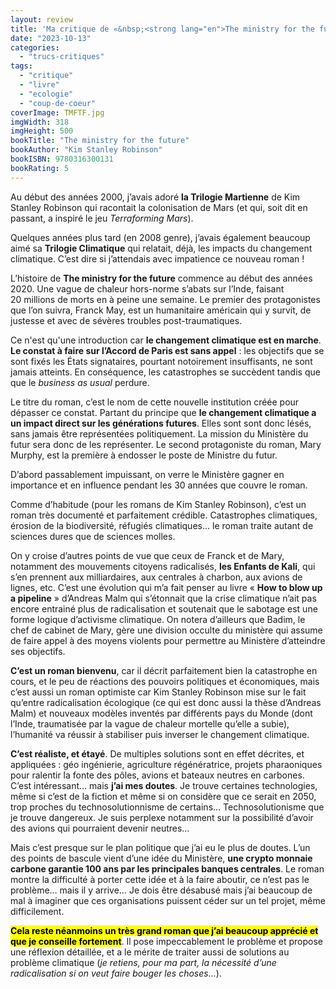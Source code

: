 ```yaml
---
layout: review
title: 'Ma critique de «&nbsp;<strong lang="en">The ministry for the future</strong>&nbsp;» (Le Ministère du futur) de <em>Kim Stanley Robinson</em>'
date: "2023-10-13"
categories: 
  - "trucs-critiques"
tags: 
  - "critique"
  - "livre"
  - "ecologie"
  - "coup-de-coeur"
coverImage: TMFTF.jpg
imgWidth: 318
imgHeight: 500
bookTitle: "The ministry for the future"
bookAuthor: "Kim Stanley Robinson"
bookISBN: 9780316300131     
bookRating: 5
---
```


Au début des années 2000, j’avais adoré <strong>la Trilogie Martienne</strong> de Kim Stanley Robinson qui racontait la colonisation de Mars (et qui, soit dit en passant, a inspiré le jeu <em lang="en">Terraforming Mars</em>).

Quelques années plus tard (en 2008 genre), j’avais également beaucoup aimé sa <strong>Trilogie Climatique</strong> qui relatait, déjà, les impacts du changement climatique. C’est dire si j’attendais avec impatience ce nouveau roman&nbsp;!

L’histoire de <strong lang="en">The ministry for the future</strong> commence au début des années 2020. Une vague de chaleur hors-norme s’abats sur l’Inde, faisant 20&nbsp;millions de morts en à peine une semaine. Le premier des protagonistes que l’on suivra, Franck May, est un humanitaire américain qui y survit, de justesse et avec de sévères troubles post-traumatiques.

Ce n'est qu'une introduction car <strong>le changement climatique est en marche</strong>. <strong>Le constat à faire sur l’Accord de Paris est sans appel</strong>&nbsp;: les objectifs que se sont fixés les États signataires, pourtant notoirement insuffisants, ne sont jamais atteints. En conséquence, les catastrophes se succèdent tandis que  que le <em lang="en">business as usual</em> perdure.

Le titre du roman, c’est le nom de cette nouvelle institution créée pour dépasser ce constat. Partant du principe que <strong>le changement climatique a un impact direct sur les générations futures</strong>. Elles sont sont donc lésés, sans jamais être représentées politiquement. La mission du Ministère du futur sera donc de les représenter. Le second protagoniste du roman, Mary Murphy, est la première à endosser le poste de Ministre du futur.

D’abord passablement impuissant, on verre le Ministère gagner en importance et en influence pendant les 30&nbsp;années que couvre le roman.

Comme d’habitude (pour les romans de Kim Stanley Robinson), c’est un roman très documenté et parfaitement crédible. Catastrophes climatiques, érosion de la biodiversité, réfugiés climatiques… le roman traite autant de sciences dures que de sciences molles.

On y croise d’autres points de vue que ceux de Franck et de Mary, notamment des mouvements citoyens radicalisés, <strong>les Enfants de Kali</strong>, qui s’en prennent aux milliardaires, aux centrales à charbon, aux avions de lignes, etc. C’est une évolution qui m’a fait penser au livre «&nbsp;<strong lang="en">How to blow up a pipeline</strong>&nbsp;» d’Andreas Malm qui s’étonnait que la crise climatique n’ait pas encore entrainé plus de radicalisation et soutenait que le sabotage est une forme logique d’activisme climatique. On notera d’ailleurs que Badim, le chef de cabinet de Mary, gère une division occulte du ministère qui assume de faire appel à des moyens violents pour permettre au Ministère d’atteindre ses objectifs.

<strong>C’est un roman bienvenu</strong>, car il décrit parfaitement bien la catastrophe en cours, et le peu de réactions des pouvoirs politiques et économiques, mais c’est aussi un roman optimiste car Kim Stanley Robinson mise sur le fait qu’entre radicalisation écologique (ce qui est donc aussi la thèse d’Andreas Malm) et nouveaux modèles inventés par différents pays du Monde (dont l’Inde, traumatisée par la vague de chaleur mortelle qu’elle a subie), l’humanité va réussir à stabiliser puis inverser le changement climatique.

<strong>C’est réaliste, et étayé</strong>. De multiples solutions sont en effet décrites, et appliquées&nbsp;: géo ingénierie, agriculture régénératrice, projets pharaoniques pour ralentir la fonte des pôles, avions et bateaux neutres en carbones. C’est intéressant… mais <strong>j’ai mes doutes</strong>. Je trouve certaines technologies, même si c’est de la fiction et même si on considère que ce serait en 2050, trop proches du technosolutionnisme de certains... Technosolutionisme que je trouve dangereux. Je suis perplexe notamment sur la possibilité d’avoir des avions qui pourraient devenir neutres…

Mais c’est presque sur le plan politique que j’ai eu le plus de doutes. L’un des points de bascule vient d’une idée du Ministère, <strong>une crypto monnaie carbone garantie 100&nbsp;ans par les principales banques centrales</strong>. Le roman montre la difficulté à porter cette idée et à la faire aboutir, ce n’est pas le problème… mais il y arrive… Je dois être désabusé mais j’ai beaucoup de mal à imaginer que ces organisations puissent céder sur un tel projet, même difficilement.

<strong><mark>Cela reste néanmoins un très grand roman que j’ai beaucoup apprécié et que je conseille fortement</mark></strong>. Il pose impeccablement le problème et propose une réflexion détaillée, et a le mérite de traiter aussi de solutions au problème climatique (<em>je retiens, pour ma part, la nécessité d’une radicalisation si on veut faire bouger les choses…</em>).
